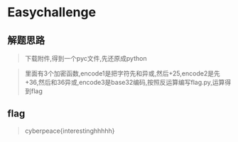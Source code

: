 # Easychallenge

## 解题思路

> 下载附件,得到一个pyc文件,先还原成python

> 里面有3个加密函数,encode1是把字符先和异或,然后+25,encode2是先+36,然后和36异或,encode3是base32编码,按照反运算编写flag.py,运算得到flag

## flag

> cyberpeace{interestinghhhhh}